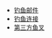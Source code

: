 - [钓鱼邮件](https://github.com/xiaoy-sec/Pentest_Note/blob/master/wiki/初始访问/鱼叉式攻击/钓鱼邮件.md)
- [钓鱼连接](https://github.com/xiaoy-sec/Pentest_Note/blob/master/wiki/初始访问/鱼叉式攻击/钓鱼连接.md)
- [第三方鱼叉](https://github.com/xiaoy-sec/Pentest_Note/blob/master/wiki/初始访问/鱼叉式攻击/第三方鱼叉.md)
